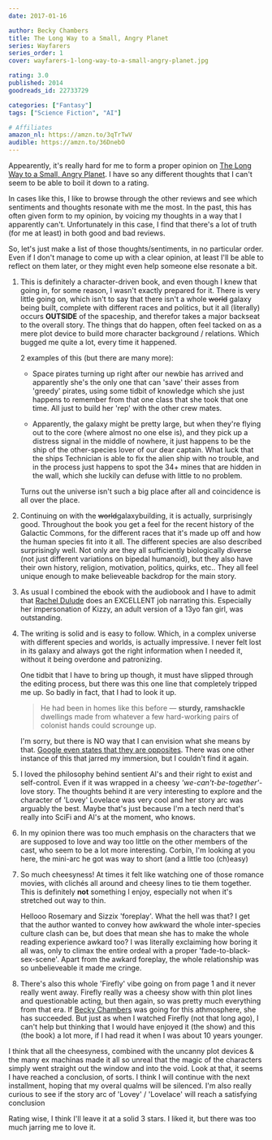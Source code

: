 ```yaml
---
date: 2017-01-16

author: Becky Chambers
title: The Long Way to a Small, Angry Planet
series: Wayfarers
series_order: 1
cover: wayfarers-1-long-way-to-a-small-angry-planet.jpg

rating: 3.0
published: 2014
goodreads_id: 22733729

categories: ["Fantasy"]
tags: ["Science Fiction", "AI"]

# Affiliates
amazon_nl: https://amzn.to/3qTrTwV
audible: https://amzn.to/36DnebO
---
```


Appearently, it's really hard for me to form a proper opinion on [The Long Way to a Small, Angry Planet](). I have so any different thoughts that I can't seem to be able to boil it down to a rating.

<!--more-->

In cases like this, I like to browse through the other reviews and see which sentiments and thoughts resonate with me the most. In the past, this has often given form to my opinion, by voicing my thoughts in a way that I apparently can't. Unfortunately in this case, I find that there's a lot of truth (for me at least) in both good and bad reviews.

So, let's just make a list of those thoughts/sentiments, in no particular order. Even if I don't manage to come up with a clear opinion, at least I'll be able to reflect on them later, or they might even help someone else resonate a bit.

1. This is definitely a character-driven book, and even though I knew that going in, for some reason, I wasn't exactly prepared for it. There is very little going on, which isn't to say that there isn't a whole ~~world~~ galaxy being built, complete with different races and politics, but it all (literally) occurs **OUTSIDE** of the spaceship, and therefor takes a major backseat to the overall story. The things that do happen, often feel tacked on as a mere plot device to build more character background / relations. Which bugged me quite a lot, every time it happened.
  
    2 examples of this (but there are many more):

   - <spoiler>Space pirates turning up right after our newbie has arrived and apparently she's the only one that can 'save' their asses from 'greedy' pirates, using some tidbit of knowledge which she just happens to remember from that one class that she took that one time. All just to build her 'rep' with the other crew mates.</spoiler>

   - <spoiler>Apparently, the galaxy might be pretty large, but when they're flying out to the core (where almost no one else is), and they pick up a distress signal in the middle of nowhere, it just happens to be the ship of the other-species lover of our dear captain.
    What luck that the ships Technician is able to fix the alien ship with no trouble, and in the process just happens to spot the 34+ mines that are hidden in the wall, which she luckily can defuse with little to no problem.</spoiler>

    Turns out the universe isn't such a big place after all and coincidence is all over the place.

2. Continuing on with the ~~world~~galaxybuilding, it is actually, surprisingly good. Throughout the book you get a feel for the recent history of the Galactic Commons, for the different races that it's made up off and how the human species fit into it all. The different species are also described surprisingly well. Not only are they all sufficiently biologically diverse (not just different variations on bipedal humanoid), but they also have their own history, religion, motivation, politics, quirks, etc.. They all feel unique enough to make believeable backdrop for the main story.

3. As usual I combined the ebook with the audiobook and I have to admit that [Rachel Dulude](http://www.audible.com/search?searchNarrator=Rachel+Dulude) does an EXCELLENT job narrating this. Especially her impersonation of Kizzy, an adult version of a 13yo fan girl, was outstanding.

4. The writing is solid and is easy to follow. Which, in a complex universe with different species and worlds, is actually impressive. I never felt lost in its galaxy and always got the right information when I needed it, without it being overdone and patronizing.

    One tidbit that I have to bring up though, it must have slipped through the editing process, but there was this one line that completely tripped me up. So badly in fact, that I had to look it up.

    > He had been in homes like this before — **sturdy, ramshackle** dwellings made from whatever a few hard-working pairs of colonist hands could scrounge up.

    I'm sorry, but there is NO way that I can envision what she means by that. [Google even states that they are opposites](https://goo.gl/BSvDVF). There was one other instance of this that jarred my immersion, but I couldn't find it again.

5. I loved the philosophy behind sentient AI's and their right to exist and self-control. Even if it was wrapped in a cheesy <i>'we-can't-be-together'</i>-love story. The thoughts behind it are very interesting to explore and the character of 'Lovey' Lovelace was very cool and her story arc was arguably the best. Maybe that's just because I'm a tech nerd that's really into SciFi and AI's at the moment, who knows.

6. In my opinion there was too much emphasis on the characters that we are supposed to love and way too little on the other members of the cast, who seem to be a lot more interesting. Corbin, I'm looking at you here, the mini-arc he got was way to short (and a little too (ch)easy)

7. So much cheesyness! At times it felt like watching one of those romance movies, with clichés all around and cheesy lines to tie them together. This is definitely <b>not</b> something I enjoy, especially not when it's stretched out way to thin.

    <spoiler>Hellooo Rosemary and Sizzix 'foreplay'. What the hell was that? I get that the author wanted to convey how awkward the whole inter-species culture clash can be, but does that mean she has to make the whole reading experience awkard too? I was literally exclaiming how boring it all was, only to climax the entire ordeal with a proper 'fade-to-black-sex-scene'. Apart from the awkard foreplay, the whole relationship was so unbelieveable it made me cringe.</spoiler>

8. There's also this whole 'Firefly' vibe going on from page 1 and it never really went away. Firefly really was a cheesy show with thin plot lines and questionable acting, but then again, so was pretty much everything from that era. If [Becky Chambers](../_authors/becky-chambers.md) was going for this athmosphere, she has succeeded. But just as when I watched Firefly (not that long ago), I can't help but thinking that I would have enjoyed it (the show) and this (the book) a lot more, if I had read it when I was about 10 years younger.

I think that all the cheesyness, combined with the uncanny plot devices & the many ex machinas made it all so unreal that the magic of the characters simply went straight out the window and into the void. Look at that, it seems I have reached a conclusion, of sorts.
I think I will continue with the next installment, hoping that my overal qualms will be silenced. <spoiler>I'm also really curious to see if the story arc of 'Lovey' / 'Lovelace' will reach a satisfying conclusion</spoiler>

Rating wise, I think I'll leave it at a solid 3 stars. I liked it, but there was too much jarring me to love it.
